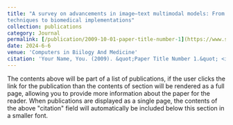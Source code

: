 ```yaml
---
title: "A survey on advancements in image–text multimodal models: From general
techniques to biomedical implementations"
collection: publications
category: Journal
permalink: [/publication/2009-10-01-paper-title-number-1](https://www.sciencedirect.com/science/article/abs/pii/S0010482524007947)
date: 2024-6-6
venue: 'Computers in Biilogy And Medicine'
citation: 'Your Name, You. (2009). &quot;Paper Title Number 1.&quot; <i>Journal 1</i>. 1(1).'
---
```


The contents above will be part of a list of publications, if the user clicks the link for the publication than the contents of section will be rendered as a full page, allowing you to provide more information about the paper for the reader. When publications are displayed as a single page, the contents of the above "citation" field will automatically be included below this section in a smaller font.
